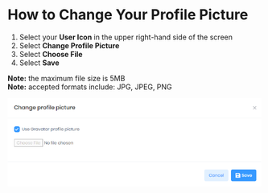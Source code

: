 # How to Change Your Profile Picture
1. Select your **User Icon** in the upper right-hand side of the screen
2. Select **Change Profile Picture**
3. Select **Choose File**
4. Select **Save**

**Note:** the maximum file size is 5MB\
**Note:** accepted formats include: JPG, JPEG, PNG

![change_profile_picture.PNG](../../images/reda_web_profile_picture.PNG)
